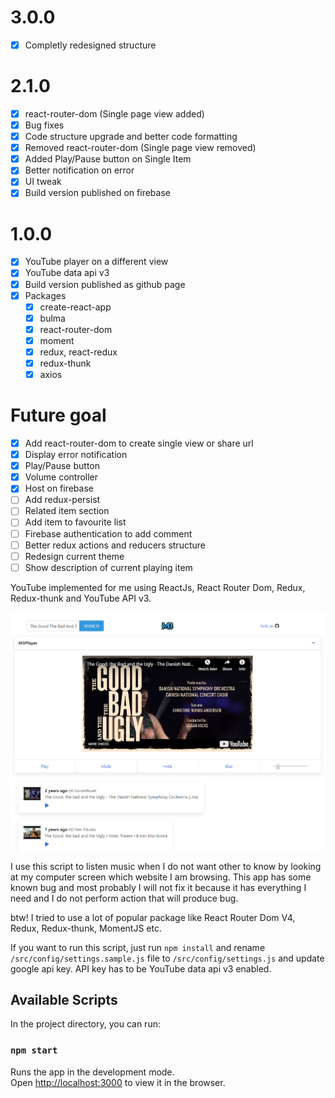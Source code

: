 # 3.0.0

- [x] Completly redesigned structure

# 2.1.0

- [x] react-router-dom (Single page view added)
- [x] Bug fixes
- [x] Code structure upgrade and better code formatting
- [x] Removed react-router-dom (Single page view removed)
- [x] Added Play/Pause button on Single Item
- [x] Better notification on error
- [x] UI tweak
- [x] Build version published on firebase

# 1.0.0

- [x] YouTube player on a different view
- [x] YouTube data api v3
- [x] Build version published as github page
- [x] Packages
  - [x] create-react-app
  - [x] bulma
  - [x] react-router-dom
  - [x] moment
  - [x] redux, react-redux
  - [x] redux-thunk
  - [x] axios

# Future goal

- [x] Add react-router-dom to create single view or share url
- [x] Display error notification
- [x] Play/Pause button
- [x] Volume controller
- [x] Host on firebase
- [ ] Add redux-persist
- [ ] Related item section
- [ ] Add item to favourite list
- [ ] Firebase authentication to add comment
- [ ] Better redux actions and reducers structure
- [ ] Redesign current theme
- [ ] Show description of current playing item

YouTube implemented for me using ReactJs, React Router Dom, Redux, Redux-thunk and YouTube API v3.

![Screenshot](screenshot.png)

I use this script to listen music when I do not want other to know by looking at my computer screen which website I am browsing. This app has some known bug and most probably I will not fix it because it has everything I need and I do not perform action that will produce bug.

btw! I tried to use a lot of popular package like React Router Dom V4, Redux, Redux-thunk, MomentJS etc.

If you want to run this script, just run `npm install` and rename `/src/config/settings.sample.js` file to `/src/config/settings.js` and update google api key. API key has to be YouTube data api v3 enabled.

## Available Scripts

In the project directory, you can run:

### `npm start`

Runs the app in the development mode.<br />
Open [http://localhost:3000](http://localhost:3000) to view it in the browser.
